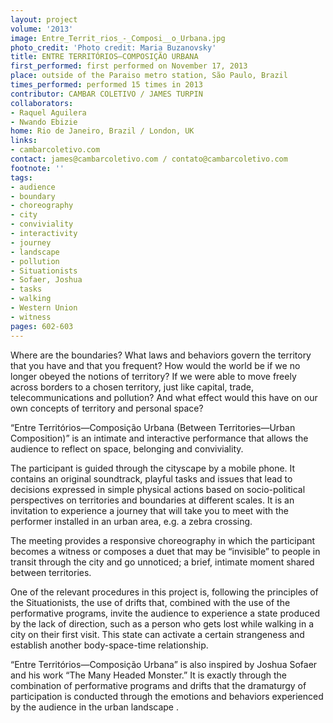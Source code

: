 ```yaml
---
layout: project
volume: '2013'
image: Entre_Territ_rios_-_Composi__o_Urbana.jpg
photo_credit: 'Photo credit: Maria Buzanovsky'
title: ENTRE TERRITÓRIOS—COMPOSIÇÃO URBANA
first_performed: first performed on November 17, 2013
place: outside of the Paraiso metro station, São Paulo, Brazil
times_performed: performed 15 times in 2013
contributor: CAMBAR COLETIVO / JAMES TURPIN
collaborators:
- Raquel Aguilera
- Nwando Ebizie
home: Rio de Janeiro, Brazil / London, UK
links:
- cambarcoletivo.com
contact: james@cambarcoletivo.com / contato@cambarcoletivo.com
footnote: ''
tags:
- audience
- boundary
- choreography
- city
- conviviality
- interactivity
- journey
- landscape
- pollution
- Situationists
- Sofaer, Joshua
- tasks
- walking
- Western Union
- witness
pages: 602-603
---
```


Where are the boundaries? What laws and behaviors govern the territory that you have and that you frequent? How would the world be if we no longer obeyed the notions of territory? If we were able to move freely across borders to a chosen territory, just like capital, trade, telecommunications and pollution? And what effect would this have on our own concepts of territory and personal space?

“Entre Territórios—Composição Urbana (Between Territories—Urban Composition)” is an intimate and interactive performance that allows the audience to reflect on space, belonging and conviviality.

The participant is guided through the cityscape by a mobile phone. It contains an original soundtrack, playful tasks and issues that lead to decisions expressed in simple physical actions based on socio-political perspectives on territories and boundaries at different scales. It is an invitation to experience a journey that will take you to meet with the performer installed in an urban area, e.g. a zebra crossing.

The meeting provides a responsive choreography in which the participant becomes a witness or composes a duet that may be “invisible” to people in transit through the city and go unnoticed; a brief, intimate moment shared between territories.

One of the relevant procedures in this project is, following the principles of the Situationists, the use of drifts that, combined with the use of the performative programs, invite the audience to  experience a state produced by the lack of direction, such as a person who gets lost while walking in a city on their first visit. This state can activate a certain strangeness and establish another body-space-time relationship.

“Entre Territórios—Composição Urbana” is also inspired by Joshua Sofaer and his work “The Many Headed Monster.” It is exactly through the combination of performative programs and drifts that the dramaturgy of participation is conducted through the emotions and behaviors experienced by the audience in the urban landscape .
